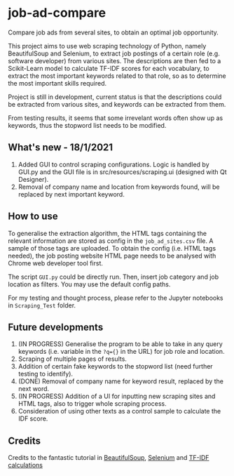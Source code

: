# job-ad-compare
Compare job ads from several sites, to obtain an optimal job opportunity.

This project aims to use web scraping technology of Python, namely BeautifulSoup and Selenium, to extract job postings of a certain role (e.g. software developer) from various sites. The descriptions are then fed to a Scikit-Learn model to calculate TF-IDF scores for each vocabulary, to extract the most important keywords related to that role, so as to determine the most important skills required.

Project is still in development, current status is that the descriptions could be extracted from various sites, and keywords can be extracted from them.

From testing results, it seems that some irrevelant words often show up as keywords, thus the stopword list needs to be modified.

What's new - 18/1/2021
----------------------
1. Added GUI to control scraping configurations. Logic is handled by GUI.py and the GUI file is in src/resources/scraping.ui (designed with Qt Designer).
2. Removal of company name and location from keywords found, will be replaced by next important keyword.

How to use
----------
To generalise the extraction algorithm, the HTML tags containing the relevant information are stored as config in the ```job_ad_sites.csv``` file. A sample of those tags are uploaded. To obtain the config (i.e. HTML tags needed), the job posting website HTML page needs to be analysed with Chrome web developer tool first.

The script ```GUI.py``` could be directly run. Then, insert job category and job location as filters. You may use the default config paths.

For my testing and thought process, please refer to the Jupyter notebooks in ```Scraping_Test``` folder.

Future developments
-------------------
1. (IN PROGRESS) Generalise the program to be able to take in any query keywords (i.e. variable in the ```?q={}``` in the URL) for job role and location.
2. Scraping of multiple pages of results.
3. Addition of certain fake keywords to the stopword list (need further testing to identify).
4. (DONE) Removal of company name for keyword result, replaced by the next word.
5. (IN PROGRESS) Addition of a UI for inputting new scraping sites and HTML tags, also to trigger whole scraping process.
6. Consideration of using other texts as a control sample to calculate the IDF score.

Credits
-------
Credits to the fantastic tutorial in [BeautifulSoup](https://realpython.com/beautiful-soup-web-scraper-python/), [Selenium](https://www.scrapingbee.com/blog/selenium-python/) and [TF-IDF calculations](https://kavita-ganesan.com/extracting-keywords-from-text-tfidf/#.X9TbfdgzaM9)
